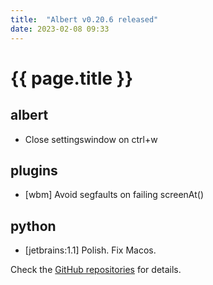 ```yaml
---
title:  "Albert v0.20.6 released"
date: 2023-02-08 09:33
---
```


# {{ page.title }}

## albert

* Close settingswindow on ctrl+w

## plugins

* [wbm] Avoid segfaults on failing screenAt()

## python

* [jetbrains:1.1] Polish. Fix Macos.

Check the [GitHub repositories](https://github.com/albertlauncher/albert/commits/v0.20.6) for details.
